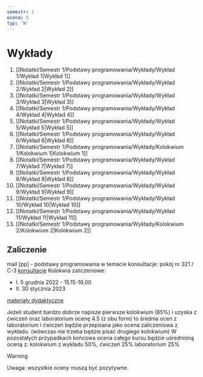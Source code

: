 ```yaml
---
semestr: 1
ocena: 5
typ: 'W'
---
```


# Wykłady
1. [[Notatki/Semestr 1/Podstawy programowania/Wykłady/Wykład 1/Wykład 1|Wykład 1]]
2. [[Notatki/Semestr 1/Podstawy programowania/Wykłady/Wykład 2/Wykład 2|Wykład 2]]
3. [[Notatki/Semestr 1/Podstawy programowania/Wykłady/Wykład 3/Wykład 3|Wykład 3]]
4. [[Notatki/Semestr 1/Podstawy programowania/Wykłady/Wykład 4/Wykład 4|Wykład 4]]
5. [[Notatki/Semestr 1/Podstawy programowania/Wykłady/Wykład 5/Wykład 5|Wykład 5]]
6. [[Notatki/Semestr 1/Podstawy programowania/Wykłady/Wykład 6/Wykład 6|Wykład 6]]
7. [[Notatki/Semestr 1/Podstawy programowania/Wykłady/Kolokwium 1/Kolokwium 1|Kolokwium 1]]
8. [[Notatki/Semestr 1/Podstawy programowania/Wykłady/Wykład 7/Wykład 7|Wykład 7]]
9. [[Notatki/Semestr 1/Podstawy programowania/Wykłady/Wykład 8/Wykład 8|Wykład 8]]
10. [[Notatki/Semestr 1/Podstawy programowania/Wykłady/Wykład 9/Wykład 9|Wykład 9]]
11. [[Notatki/Semestr 1/Podstawy programowania/Wykłady/Wykład 10/Wykład 10|Wykład 10]]
12. [[Notatki/Semestr 1/Podstawy programowania/Wykłady/Wykład 11/Wykład 11|Wykład 11]]
13. [[Notatki/Semestr 1/Podstawy programowania/Wykłady/Kolokwium 2/Kolokwium 2|Kolokwium 2]]


## Zaliczenie
mail \[pp\] - podstawy programowania w temacie
konsultacje: pokój nr 321 / C-3 [konsultacje](prowadzący.eka.pwr.edu.pl) 
Kolokwia zaliczeniowe: 
- I. 5 grudnia 2022 - 15.15-16.00
- II. 30 stycznia 2023

[materiały dydaktyczne](http://marek.piasecki.staff.iiar.pwr.edu.pl/dydaktyka)

Jeżeli student bardzo dobrze napisze pierwsze kolokwium (85%) i uzyska z ćwiczeń oraz laboratorium ocenę  4.5 (z obu form) to średnia ocen z laboratorium i ćwiczeń będzie przepisana jako ocena zaliczeniowa z wykładu. (wówczas nie trzeba będzie pisać drugiego kolokwium) W pozostałych przypadkach końcowa ocena całego kursu będzie uśrednioną oceną z: kolokwium z wykładu 50%, ćwiczeń 25% laboratorium 25% 

>[!warning]
>Uwaga: wszystkie oceny muszą być pozytywne.
